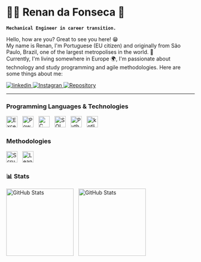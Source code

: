 # 👨‍💻 Renan da Fonseca 👋

**`Mechanical Engineer in career transition.`**

Hello, how are you? Great to see you here! 😁 \
My name is Renan, I'm Portuguese (EU citizen) and originally from São Paulo, Brazil, one of the largest metropolises in the world. 🌆 \
Currently, I'm living somewhere in Europe 🌍, I'm passionate about technology and study programming and agile methodologies.
Here are some things about me: 

<p align="left">
    <a href="https://www.linkedin.com/in/renan-da-fonseca/">
        <img 
            alt="linkedin" 
            title="Renan's LinkedIn Profile" 
            src="https://img.shields.io/badge/LinkedIn-0077B5?style=for-the-badge&logo=linkedin&logoColor=white"
        />
    </a>
    <a href="https://www.instagram.com/renan.fsc/">
        <img 
            alt="Instagran" 
            title="Renan's IG" 
            src="https://img.shields.io/badge/Instagram-%23E4405F?style=for-the-badge&logo=instagram&logoColor=white"
        />
    </a>
    <a href="https://github.com/R3N4N-147?tab=repositories&sort=stargazers">
        <img 
            alt="Repository" 
            title="Repository GitHub" 
            src="https://custom-icon-badges.demolab.com/github/stars/R3N4N-147?color=55960c&style=for-the-badge&labelColor=488207&logo=star&label=Stars"
        />
    </a>
    </a>

---

### Programming Languages & Technologies
</a>

<img 
    align="left" 
    alt="Excel"
    title="Excel" 
    width="30px" 
    style="padding-right: 10px;" 
    src="https://upload.wikimedia.org/wikipedia/commons/3/34/Microsoft_Office_Excel_%282019%E2%80%93present%29.svg" 
/>
<img 
    align="left" 
    alt="Power BI"
    title="Power BI" 
    width="30px" 
    style="padding-right: 10px;" 
    src="https://upload.wikimedia.org/wikipedia/commons/c/cf/New_Power_BI_Logo.svg" 
/>
<img 
    align="left" 
    alt="C"
    title="C" 
    width="30px" 
    style="padding-right: 10px;" 
    src="https://cdn.jsdelivr.net/gh/devicons/devicon@latest/icons/c/c-original.svg" 
/>
<img 
    align="left" 
    alt="SQL"
    title="SQL" 
    width="30px" 
    style="padding-right: 10px;" 
    src="https://cdn.jsdelivr.net/gh/devicons/devicon@latest/icons/azuresqldatabase/azuresqldatabase-original.svg" 
/>

<img 
    align="left" 
    alt="Python"
    title="Python" 
    width="30px" 
    style="padding-right: 10px;" 
    src="https://cdn.jsdelivr.net/gh/devicons/devicon@latest/icons/python/python-original.svg" 
/>

<img 
    align="left" 
    alt="kotlin"
    title="kotlin" 
    width="30px" 
    style="padding-right: 10px;" 
    src="https://cdn.jsdelivr.net/gh/devicons/devicon@latest/icons/kotlin/kotlin-original.svg" 
/>

<br/>
<br/>

### Methodologies

<img 
    align="left" 
    alt="Scrum"
    title="Scrum" 
    width="30px" 
    style="padding-right: 10px;" 
    src="https://worldvectorlogo.com/logos/scrum-1.svg" 
/>

<img 
    align="left" 
    alt="Lean Six Sigma Green Belt"
    title="Lean Six Sigma Green Belt" 
    width="30px" 
    style="padding-right: 10px;" 
    src=https://upload.wikimedia.org/wikipedia/commons/b/b9/Six_sigma_A.svg
/>

<br/>
<br/>

### 📊 Stats

<p>
  <img 
    align="left" 
    alt="GitHub Stats" 
    height="180" 
    style="padding-right: 10px;" 
    src="https://github-readme-stats.vercel.app/api?username=R3N4N-147&show_icons=true&theme=great-gatsby&include_all_commits=true" 
  />

<img 
      align="left" 
      alt="GitHub Stats" 
      height="180" 
      src="https://github-readme-stats.vercel.app/api/top-langs/?username=R3N4N-147&theme=great-gatsby&layout=compact&custom_title=Technologies&langs_count=9" 
  />

</p>
